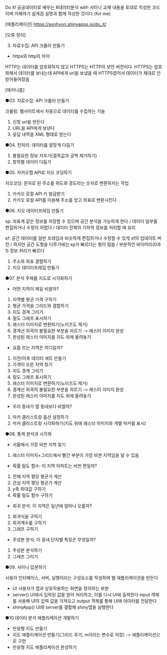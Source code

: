 Do it! 공공데이터로 배우는 R데이터분석 with 샤이니 교재 내용을 토대로 작성한 코드이며 이해하기 쉽게끔 설명과 함께 작성한 것이다 (for me)

[애플리케이션]
https://sonhyon.shinyapps.io/do_it/

[오류 정리]

03. 자료수집: API 크롤러 만들기
- https와 http의 차이

HTTP는 데이터를 암호화하지 않고 HTTPS는 HTTP의 보안 버전이다.
HTTPS는 암호화해서 데이터를 보내는데 API에게 url을 보냈을 때 HTTPS였어서 데이터가 제대로 안받아들여졌음



[매커니즘]

●03. 자료수집: API 크롤러 만들기

크롤링: 웹사이트에서 자동으로 데이터를 수집하는 기술
 1. 신청 url을 만든다
 2. URL을 API에게 보낸다
 3. 응답 내역을 XML 형태로 받는다


●04. 전처리: 데이터를 알맞게 다듬기
 1. 불필요한 정보 지우기(결측값과 공백 제거하기)
 2. 항목별 데이터 다듬기


●05. 카카오맵 API로 지오 코딩하기

지오코딩: 문자로 된 주소를 위도와 경도라는 숫자로 변환하지는 작업
 1. 카카오 로컬 API 키 발급받기
 2. 카카오 로컬 API를 이용해 주소를 얻고 좌표로 변환시킨다


●06. 지오 데이터프레임 만들기

sp: 좌표계 같은 정보를 저장할 수 있으며 공간 분석을 가능하게 한다 / 데이터 일부를 편집하거나 수정이 어렵다 / 데이터 전체의 기하학 정보를 처리할 때 유리

sf: 공간 데이터를 일반 프레임과 비슷하게 편집하거나 수정할 수 있게 sf의 업데이트 버전 / 하지만 공간 도형을 다루기에늰 sp가 빠르다는 평이 많음 / 부분적인 바이어리(0과 1) 정보 처리가 빠르다
 1. 주소와 좌표 결합하기
 2. 지오 데이터프레임 만들기

●07. 분석 주제를 지도로 시각화하기
- 어떤 지역이 제일 비쌀까?
 1. 지역별 평균 가격 구하기
 2. 평균 가격을 그리드와 결합하기
 3. 지도 경계 그리기
 4. 밀도 그래프 표시하기
 5. 래스터 이미지로 변환하기(노이즈도 제거)
 6. 경계선 외곽의 불필요한 부분을 자르기 -> 래스터 이미지 완성
 7. 완성된 래스터 이미지를 지도 위에 올려놓기

- 요즘 뜨는 지역은 어디일까?
 1. 이전/이후 데이터 세트 만들기
 2. 가격이 오른 지역 찾기
 3. 지도 경계 그리기
 4. 밀도 그래프 표시하기
 5. 래스터 이미지로 변환하기(노이즈도 제거)
 6. 경계선 외곽의 불필요한 부분을 자르기 -> 래스터 이미지 완성
 7. 완성된 래스터 이미지를 지도 위에 올려놓기

- 우리 동네가 옆 동네보다 비쌀까?
 1. 마커 클러스트링 옵션 설정하기
 2. 마커 클러스트링 시각화하기(지도 위에 래스터 이미지와 개별 마커를 표시)

●08. 통계 분석과 시각화
- 서울에서 가장 비싼 지역 찾기
 1. 래스터 이미지+그리드에서 빨간 부분이 가장 비싼 지역임을 알 수 있음

- 확률 밀도 함수: 이 지역 아파트는 비싼 편일까?
 1. 전체 지역 평당 평균가 계산
 2. 관심 지역 평당 평균가 계산
 3. y축 최대값 구하기
 4. 확률 밀도 함수 구하기

- 회귀 분석: 이 지역은 일년에 얼마나 오를까?
 1. 회귀식을 구하기
 2. 회귀계수를 구하기
 3. 그래프 구하기

- 주성분 분석: 이 동네 단지별 특징은 무엇일까?
 1. 주성분 분석하기
 2. 그래프 그리기

●09. 샤이니 입문하기

사용자 인터페이스, 서버, 실행이라는 구성요소를 작성하여 웹 애플리케이션을 만든다

- UI
  사용자가 앱과 상호작용하는 화면을 정의하는 부분
- server()
  UI에서 입력된 값을 받아 처리하고, 이를 다시 UI에 출력한다
  input 객체를 사용해 UI의 입력 값을 가져오고 output 객체를 통해 UI에 데이터를 전달한다
- shinyApp()
  UI와 server를 결합해 shiny앱을 실행한다

●10 데이터 분석 애플리케이션 개발하기
- 반응형 지도 만들기
- 지도 애플리케이션 만들기(그리드 추가, m이라는 변수로 저장) -> 애플리케이션으로 구현
- 반응형 지도 애플리케이션 완성하기
